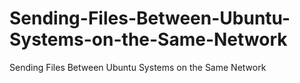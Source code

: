 # Sending-Files-Between-Ubuntu-Systems-on-the-Same-Network
Sending Files Between Ubuntu Systems on the Same Network

